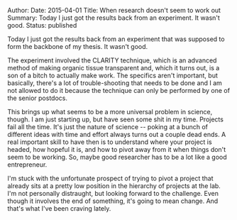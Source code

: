 Author: 
Date: 2015-04-01
Title: When research doesn't seem to work out
Summary: Today I just got the results back from an experiment. It wasn't good.
Status: published 

Today I just got the results back from an experiment that was supposed to form the backbone of my thesis. It wasn't good.

The experiment involved the CLARITY technique, which is an advanced method of making organic tissue transparent and, which it turns out, is a son of a bitch to actually make work. The specifics aren't important, but basically, there's a lot of trouble-shooting that needs to be done and I am not allowed to do it because the technique can only be performed by one of the senior postdocs.

This brings up what seems to be a more universal problem in science, though. I am just starting up, but have seen some shit in my time. Projects fail all the time. It's just the nature of science -- poking at a bunch of different ideas with time and effort always turns out a couple dead ends. A real important skill to have then is to understand where your project is headed, how hopeful it is, and how to pivot away from it when things don't seem to be working. So, maybe good researcher has to be a lot like a good entrepreneur.

I'm stuck with the unfortunate prospect of trying to pivot a project that already sits at a pretty low position in the hierarchy of projects at the lab. I'm not personally distraught, but looking forward to the challenge. Even though it involves the end of something, it's going to mean change. And that's what I've been craving lately.
